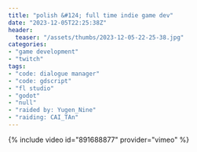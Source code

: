 ```yaml
---
title: "polish &#124; full time indie game dev"
date: "2023-12-05T22:25:38Z"
header:
  teaser: "/assets/thumbs/2023-12-05-22-25-38.jpg"
categories:
- "game development"
- "twitch"
tags:
- "code: dialogue manager"
- "code: gdscript"
- "fl studio"
- "godot"
- "null"
- "raided by: Yugen_Nine"
- "raiding: CAI_TAn"
---
```

{% include video id="891688877" provider="vimeo" %}
